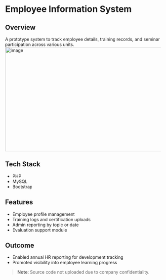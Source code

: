 # Employee Information System

## Overview
A prototype system to track employee details, training records, and seminar participation across various units.
<img width="689" height="337" alt="image" src="https://github.com/user-attachments/assets/87a79d8c-bbdb-4699-ba1f-1234faa80a85" />


## Tech Stack
- PHP
- MySQL
- Bootstrap

## Features
- Employee profile management
- Training logs and certification uploads
- Admin reporting by topic or date
- Evaluation support module

## Outcome
- Enabled annual HR reporting for development tracking
- Promoted visibility into employee learning progress

> **Note**: Source code not uploaded due to company confidentiality.
